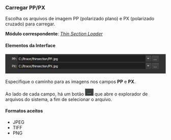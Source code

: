 ### Carregar PP/PX

Escolha os arquivos de imagem PP (polarizado plano) e PX (polarizado cruzado) para carregar.

**Módulo correspondente**: *[Thin Section Loader](./ThinSectionLoader.md)*

#### Elementos da Interface

![Carregar PP/PX](../assets/images/PNMFlowLoadPpPx.png)


Especifique o caminho para as imagens nos campos **PP** e **PX**.

Ao lado de cada campo, há um botão ![Procurar arquivo](../assets/images/PNMFlowFindFile.png) que abre o explorador de arquivos do sistema, a fim de selecionar o arquivo.

#### Formatos aceitos

- JPEG
- TIFF
- PNG
